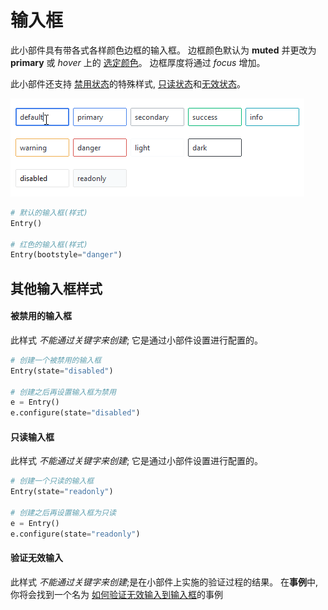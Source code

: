 # 输入框

此小部件具有带各式各样颜色边框的输入框。
边框颜色默认为 __muted__ 并更改为 **primary** 或 _hover_ 上的 [选定颜色](index.md#colors)。
边框厚度将通过 _focus_ 增加。

此小部件还支持 [禁用状态](#disabled-entry)的特殊样式,
[只读状态](#readonly-entry)和[无效状态](#invalid-entry)。

![entry](../assets/widget-styles/entries.gif)

```python
# 默认的输入框(样式)
Entry()

# 红色的输入框(样式)
Entry(bootstyle="danger")
```

## 其他输入框样式

#### 被禁用的输入框

此样式 _不能通过关键字来创建_; 它是通过小部件设置进行配置的。

```python
# 创建一个被禁用的输入框
Entry(state="disabled")

# 创建之后再设置输入框为禁用
e = Entry()
e.configure(state="disabled")
```

#### 只读输入框

此样式 _不能通过关键字来创建_; 它是通过小部件设置进行配置的。

```python
# 创建一个只读的输入框
Entry(state="readonly")

# 创建之后再设置输入框为只读
e = Entry()
e.configure(state="readonly")
```

#### 验证无效输入

此样式 _不能通过关键字来创建_;是在小部件上实施的验证过程的结果。 在**事例**中,
你将会找到一个名为 [如何验证无效输入到输入框](../cookbook/validate-user-input.md)的事例
